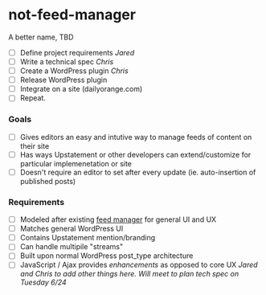 not-feed-manager
================

A better name, TBD

- [ ] Define project requirements _Jared_
- [ ] Write a technical spec _Chris_
- [ ] Create a WordPress plugin _Chris_
- [ ] Release WordPress plugin
- [ ] Integrate on a site (dailyorange.com)
- [ ] Repeat.

### Goals
- [ ] Gives editors an easy and intutive way to manage feeds of content on their site
- [ ] Has ways Upstatement or other developers can extend/customize for particular implemenetation or site
- [ ] Doesn't require an editor to set after every update (ie. auto-insertion of published posts)

### Requirements
- [ ] Modeled after existing [feed manager](https://github.com/Upstatement/chainsaw-feed) for general UI and UX
- [ ] Matches general WordPress UI
- [ ] Contains Upstatement mention/branding
- [ ] Can handle multipile "streams"
- [ ] Built upon normal WordPress post_type architecture
- [ ] JavaScript / Ajax provides _enhancements_ as opposed to core UX
_Jared and Chris to add other things here. Will meet to plan tech spec on Tuesday 6/24_
